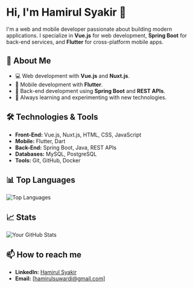 # Hi, I'm Hamirul Syakir 👋

I'm a web and mobile developer passionate about building modern applications. I specialize in **Vue.js** for web development, **Spring Boot** for back-end services, and **Flutter** for cross-platform mobile apps.

## 🚀 About Me
- 💻 Web development with **Vue.js** and **Nuxt.js**.
- 📱 Mobile development with **Flutter**.
- 🔧 Back-end development using **Spring Boot** and **REST APIs**.
- 🌱 Always learning and experimenting with new technologies.

## 🛠️ Technologies & Tools
- **Front-End:** Vue.js, Nuxt.js, HTML, CSS, JavaScript
- **Mobile:** Flutter, Dart
- **Back-End:** Spring Boot, Java, REST APIs
- **Databases:** MySQL, PostgreSQL
- **Tools:** Git, GitHub, Docker

## 📊 Top Languages
![Top Languages](https://github-readme-stats.vercel.app/api/top-langs/?username=HamirulSyakir&show_icons=true&theme=radical)

## 📈 Stats
![Your GitHub Stats](https://github-readme-stats.vercel.app/api?username=HamirulSyakir&show_icons=true&theme=radical)

## 📫 How to reach me
- **LinkedIn:** [Hamirul Syakir](https://www.linkedin.com/in/hamirul-syakir-ab900123b/?original_referer=https%3A%2F%2Fwww%2Egoogle%2Ecom%2F&originalSubdomain=my)
- **Email:** [hamirulsuwardi@gmail.com]
